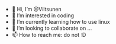 - 👋 Hi, I’m @Viltsunen
- 👀 I’m interested in coding
- 🌱 I’m currently learning how to use linux
- 💞️ I’m looking to collaborate on ...
- 📫 How to reach me: do not :D

<!---
Viltsunen/Viltsunen is a ✨ special ✨ repository because its `README.md` (this file) appears on your GitHub profile.
You can click the Preview link to take a look at your changes.
--->
